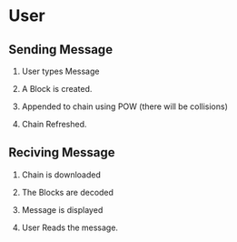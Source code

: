 # User

## Sending Message

1. User types Message

2. A Block is created.

3. Appended to chain using POW (there will be collisions)

4. Chain Refreshed.


## Reciving Message

1. Chain is downloaded

2. The Blocks are decoded

3. Message is displayed

4. User Reads the message.


